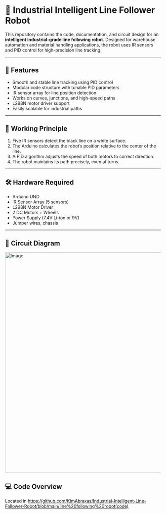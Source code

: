 # 🤖 Industrial Intelligent Line Follower Robot

This repository contains the code, documentation, and circuit design for an **intelligent industrial-grade line following robot**. Designed for warehouse automation and material handling applications, the robot uses IR sensors and PID control for high-precision line tracking.

---

## 🚀 Features

- Smooth and stable line tracking using PID control
- Modular code structure with tunable PID parameters
- IR sensor array for line position detection
- Works on curves, junctions, and high-speed paths
- L298N motor driver support
- Easily scalable for industrial paths

---

## 🧠 Working Principle

1. Five IR sensors detect the black line on a white surface.
2. The Arduino calculates the robot’s position relative to the center of the line.
3. A PID algorithm adjusts the speed of both motors to correct direction.
4. The robot maintains its path precisely, even at turns.

---

## 🛠️ Hardware Required

- Arduino UNO
- IR Sensor Array (5 sensors)
- L298N Motor Driver
- 2 DC Motors + Wheels
- Power Supply (7.4V Li-ion or 9V)
- Jumper wires, chassis

---

## 📐 Circuit Diagram

<img width="1314" height="713" alt="Image" src="https://github.com/user-attachments/assets/c98e3a4f-e325-4d8d-a58e-e30bfadc9d3d" />

## 💻 Code Overview

Located in https://github.com/KimAbraxas/Industrial-Intelligent-Line-Follower-Robot/blob/main/line%20following%20robot(code)


